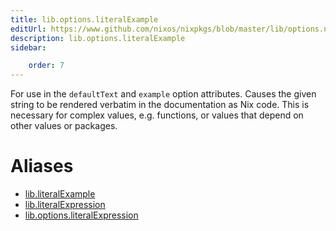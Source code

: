 ```yaml
---
title: lib.options.literalExample
editUrl: https://www.github.com/nixos/nixpkgs/blob/master/lib/options.nix#L387C23
description: lib.options.literalExample
sidebar:

    order: 7
---
```


For use in the `defaultText` and `example` option attributes. Causes the
given string to be rendered verbatim in the documentation as Nix code. This
is necessary for complex values, e.g. functions, or values that depend on
other values or packages.


# Aliases

- [lib.literalExample](./reference/lib/lib-literalExample)
- [lib.literalExpression](./reference/lib/lib-literalExpression)
- [lib.options.literalExpression](./reference/lib/options/lib-options-literalExpression)


